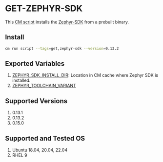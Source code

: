 # GET-ZEPHYR-SDK
This [CM script](https://github.com/mlcommons/ck/blob/master/cm/docs/specs/script.md) installs the [Zephyr-SDK](https://github.com/zephyrproject-rtos/sdk-ng/releases) from a prebuilt binary. 

## Install
```bash
cm run script --tags=get,zephyr-sdk --version=0.13.2
```
## Exported Variables
1. [ZEPHYR_SDK_INSTALL_DIR](https://github.com/mlcommons/ck/blob/master/cm-mlops/script/get-zephyr-sdk/customize.py#L13): Location in CM cache where Zephyr SDK is installed. 
2. [ZEPHYR_TOOLCHAIN_VARIANT](https://github.com/mlcommons/ck/blob/master/cm-mlops/script/get-zephyr-sdk/customize.py#L12)

## Supported Versions
1. 0.13.1
2. 0.13.2
3. 0.15.0

## Supported and Tested OS
1. Ubuntu 18.04, 20.04, 22.04
2. RHEL 9
